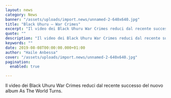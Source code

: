 ```yaml
---
layout: news
category: News
banner: "/assets/uploads/import.news/unnamed-2-640x640.jpg"
title: "Black Uhuru – War Crimes"
excerpt: "Il video dei Black Uhuru War Crimes reduci dal recente successo del nuovo album As The World Turns"
quote: ""
description: "Il video dei Black Uhuru War Crimes reduci dal recente successo del nuovo album As The World Turns"
keywords: ""
date: 2019-08-08T00:00:00.000+01:00
author: "Haile Anbessa"
cover: "/assets/uploads/import.news/unnamed-2-640x640.jpg"
pagination:
  enabled: true

---
```


Il video dei Black Uhuru War Crimes reduci dal recente successo del nuovo album As The World Turns.